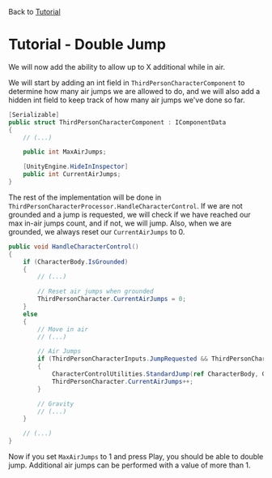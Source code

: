 Back to [Tutorial](../tutorial.md)

# Tutorial - Double Jump

We will now add the ability to allow up to X additional while in air. 

We will start by adding an int field in `ThirdPersonCharacterComponent` to determine how many air jumps we are allowed to do, and we will also add a hidden int field to keep track of how many air jumps we've done so far.

```cs
[Serializable]
public struct ThirdPersonCharacterComponent : IComponentData
{
    // (...)

    public int MaxAirJumps;

    [UnityEngine.HideInInspector]
    public int CurrentAirJumps;
}
```

The rest of the implementation will be done in `ThirdPersonCharacterProcessor.HandleCharacterControl`. If we are not grounded and a jump is requested, we will check if we have reached our max in-air jumps count, and if not, we will jump. Also, when we are grounded, we always reset our `CurrentAirJumps` to 0.

```cs
public void HandleCharacterControl()
{
    if (CharacterBody.IsGrounded)
    {
        // (...)

        // Reset air jumps when grounded
        ThirdPersonCharacter.CurrentAirJumps = 0;
    }
    else
    {
        // Move in air
        // (...)

        // Air Jumps
        if (ThirdPersonCharacterInputs.JumpRequested && ThirdPersonCharacter.CurrentAirJumps < ThirdPersonCharacter.MaxAirJumps)
        {
            CharacterControlUtilities.StandardJump(ref CharacterBody, GroundingUp * ThirdPersonCharacter.JumpSpeed, true, GroundingUp);
            ThirdPersonCharacter.CurrentAirJumps++;
        }

        // Gravity
        // (...)
    }

    // (...)
}
```

Now if you set `MaxAirJumps` to 1 and press Play, you should be able to double jump. Additional air jumps can be performed with a value of more than 1.